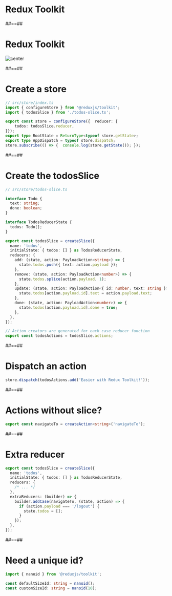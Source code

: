 <!-- .slide: class="transition" -->

# Redux Toolkit

##==##

# Redux Toolkit

![center](./assets/images/redux-toolkit.png)

##==##

<!-- .slide: class="with-code" -->

# Create a store

<!-- prettier-ignore -->
```typescript
// src/store/index.ts
import { configureStore } from '@reduxjs/toolkit';
import { todosSlice } from './todos-slice.ts';

export const store = configureStore({  reducer: { 
    todos: todosSlice.reducer,
}});
export type RootState = ReturnType<typeof store.getState>;
export type AppDispatch = typeof store.dispatch;
store.subscribe(() => {  console.log(store.getState()); });
```

<!-- .element: class="big-code" -->

##==##

<!-- .slide: class="with-code" -->

# Create the todosSlice

```typescript [3-10|12-15|16-18|19-21|22-24|25-27|31-32]
// src/store/todos-slice.ts

interface Todo {
  text: string;
  done: boolean;
}

interface TodosReducerState {
  todos: Todo[];
}

export const todosSlice = createSlice({
  name: 'todos',
  initialState: { todos: [] } as TodosReducerState,
  reducers: {
    add: (state, action: PayloadAction<string>) => {
      state.todos.push({ text: action.payload });
    },
    remove: (state, action: PayloadAction<number>) => {
      state.todos.splice(action.payload, 1);
    },
    update: (state, action: PayloadAction<{ id: number; text: string }>) => {
      state.todos[action.payload.id].text = action.payload.text;
    },
    done: (state, action: PayloadAction<number>) => {
      state.todos[action.payload.id].done = true;
    },
  },
});

// Action creators are generated for each case reducer function
export const todosActions = todosSlice.actions;
```

<!-- .element: class="big-code" -->

##==##

<!-- .slide: class="with-code" -->

# Dispatch an action

```typescript
store.dispatch(todosActions.add('Easier with Redux Toolkit!'));
```

<!-- .element: class="big-code" -->

##==##

<!-- .slide: class="with-code" -->

# Actions without slice?

```typescript
export const navigateTo = createAction<string>('navigateTo');
```

<!-- .element: class="big-code" -->

##==##

<!-- .slide: class="with-code" -->

# Extra reducer

```typescript [7,13|8,12|9-11|7-13]
export const todosSlice = createSlice({
  name: 'todos',
  initialState: { todos: [] } as TodosReducerState,
  reducers: {
    /* ... */
  },
  extraReducers: (builder) => {
    builder.addCase(navigateTo, (state, action) => {
      if (action.payload === '/logout') {
        state.todos = [];
      }
    });
  },
});
```

<!-- .element: class="big-code" -->

##==##

<!-- .slide: class="with-code" -->

# Need a unique id?

```typescript
import { nanoid } from '@reduxjs/toolkit';

const defaultSizeId: string = nanoid();
const customSizeId: string = nanoid(10);
```

<!-- .element: class="big-code" -->
